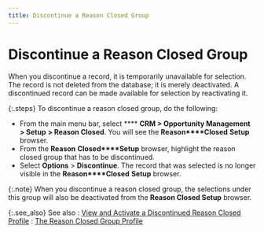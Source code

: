 ```yaml
---
title: Discontinue a Reason Closed Group
---
```


# Discontinue a Reason Closed Group


When you discontinue a record, it is temporarily unavailable for selection.  The record is not deleted from the database; it is merely deactivated.  A discontinued record can be made available for selection by reactivating  it.


{:.steps}
To discontinue a reason closed group, do  the following:

- From the main  menu bar, select **** **CRM 
 &gt; Opportunity Management &gt; Setup** **&gt; Reason Closed**. You will see the **Reason****Closed** **Setup**  browser.
- From the **Reason** **Closed****Setup** browser, highlight the reason  closed group that has to be discontinued.
- Select **Options** > **Discontinue**.  The record that was selected is no longer visible in the **Reason****Closed** **Setup**  browser.



{:.note}
When you discontinue a reason closed group, the selections  under this group will also be deactivated from the **Reason 
 Closed Setup** browser.


{:.see_also}
See also
: [View  and Activate a Discontinued Reason Closed Profile]({{site.sp_baseurl}}/opportunity-management/reasons-closed/reason-closed-group/view_and_activate_a_discontinued_reason_closed_group.html)
: [The Reason  Closed Group Profile]({{site.sp_baseurl}}/opportunity-management/reasons-closed/reason-closed-group/the_reason_closed_profile.html)
